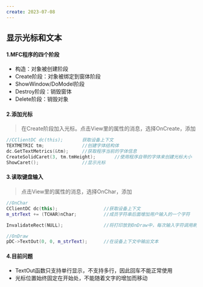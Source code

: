 ```yaml
---
create: 2023-07-08
---
```

## 显示光标和文本

#### 1.MFC程序的四个阶段

* 构造：对象被创建阶段
* Create阶段：对象被绑定到窗体阶段
* ShowWindow/DoModel阶段
* Destroy阶段：销毁窗体
* Delete阶段：销毁对象

#### 2.添加光标

> 在Create阶段加入光标。点击View里的属性的消息，选择OnCreate，添加

```C++
//CClientDC dc(this);		获取设备上下文
TEXTMETRIC tm;				//创建字体结构体
dc.GetTextMetrics(&tm);		//获取程序当前的字体信息
CreateSolidCaret(3, tm.tmHeight);		//使用程序自带的字体来创建光标大小
ShowCaret();				//显示光标
```

#### 3.读取键盘输入

>点击View里的属性的消息，选择OnChar，添加

```C++
//OnChar
CClientDC dc(this);					//获取设备上下文
m_strText += (TCHAR)nChar;			//成员字符串后面增加用户输入的一个字符

InvalidateRect(NULL);				//将打印放到OnDraw中，每次输入字符调用刷新（同时每次窗口刷新也都自动将字体再打印一遍）

//OnDraw
pDC->TextOut(0, 0, m_strText);		//在设备上下文中输出文本
```

#### 4.目前问题

* TextOut函数只支持单行显示，不支持多行，因此回车不能正常使用
* 光标位置始终固定在开始处，不能随着文字的增加而移动

